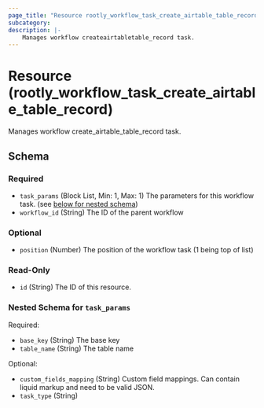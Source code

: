 ```yaml
---
page_title: "Resource rootly_workflow_task_create_airtable_table_record - terraform-provider-rootly"
subcategory:
description: |-
    Manages workflow createairtabletable_record task.
---
```


# Resource (rootly_workflow_task_create_airtable_table_record)

Manages workflow create_airtable_table_record task.

<!-- schema generated by tfplugindocs -->
## Schema

### Required

- `task_params` (Block List, Min: 1, Max: 1) The parameters for this workflow task. (see [below for nested schema](#nestedblock--task_params))
- `workflow_id` (String) The ID of the parent workflow

### Optional

- `position` (Number) The position of the workflow task (1 being top of list)

### Read-Only

- `id` (String) The ID of this resource.

<a id="nestedblock--task_params"></a>
### Nested Schema for `task_params`

Required:

- `base_key` (String) The base key
- `table_name` (String) The table name

Optional:

- `custom_fields_mapping` (String) Custom field mappings. Can contain liquid markup and need to be valid JSON.
- `task_type` (String)
